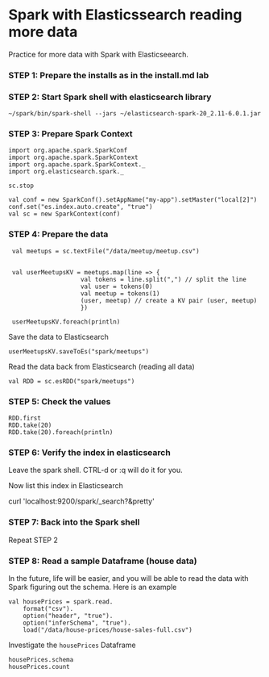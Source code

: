 # Spark with Elasticssearch reading more data

Practice for more data with Spark with Elasticseearch.

### STEP 1: Prepare the installs as in the install.md lab
    
### STEP 2: Start Spark shell with elasticsearch library

    ~/spark/bin/spark-shell --jars ~/elasticsearch-spark-20_2.11-6.0.1.jar
    
### STEP 3: Prepare Spark Context

    import org.apache.spark.SparkConf
    import org.apache.spark.SparkContext
    import org.apache.spark.SparkContext._
    import org.elasticsearch.spark._             
          
    sc.stop
    
    val conf = new SparkConf().setAppName("my-app").setMaster("local[2]")
    conf.set("es.index.auto.create", "true")    
    val sc = new SparkContext(conf)  
        
### STEP 4: Prepare the data

     val meetups = sc.textFile("/data/meetup/meetup.csv")
    
    
     val userMeetupsKV = meetups.map(line => {
                        val tokens = line.split(",") // split the line
                        val user = tokens(0)
                        val meetup = tokens(1)
                        (user, meetup) // create a KV pair (user, meetup)
                        })
    
     userMeetupsKV.foreach(println)

Save the data to Elasticsearch
    
    userMeetupsKV.saveToEs("spark/meetups")

Read the data back from Elasticsearch (reading all data)

    val RDD = sc.esRDD("spark/meetups")
    
### STEP 5: Check the values

    RDD.first
    RDD.take(20)    
    RDD.take(20).foreach(println)
    
### STEP 6: Verify the index in elasticsearch

Leave the spark shell. CTRL-d or :q will do it for you.

Now list this index in Elasticsearch

curl 'localhost:9200/spark/_search?&pretty'


### STEP 7: Back into the Spark shell 

Repeat STEP 2

### STEP 8: Read a sample Dataframe (house data)

In the future, life will be easier, and you will be able to read the data with Spark
figuring out the schema. Here is an example

    val housePrices = spark.read.
        format("csv").
        option("header", "true").
        option("inferSchema", "true").
        load("/data/house-prices/house-sales-full.csv")
        
Investigate the `housePrices` Dataframe
      
    housePrices.schema
    housePrices.count
    
    


